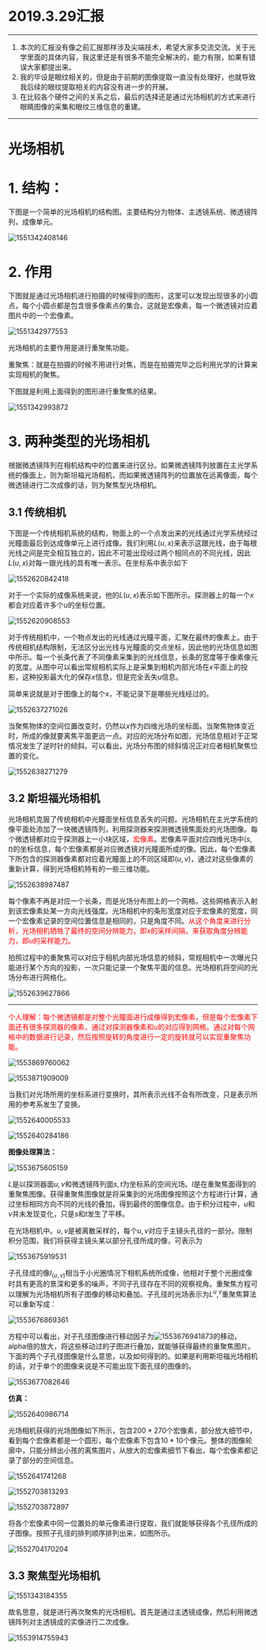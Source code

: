 # 2019.3.29汇报

---

1. 本次的汇报没有像之前汇报那样涉及尖端技术，希望大家多交流交流。关于光学里面的具体内容，我这里还是有很多不能完全解决的，能力有限，如果有错误大家都提出来。
2. 我的毕设是眼纹相关的，但是由于前期的图像提取一直没有处理好，也就导致我后续的眼纹提取相关的内容没有进一步的开展。
3.  在比较各个硬件之间的关系之后，最后的选择还是通过光场相机的方式来进行眼睛图像的采集和眼纹三维信息的重建。

---

# 光场相机

# 1. 结构：

下图是一个简单的光场相机的结构图。主要结构分为物体、主透镜系统、微透镜阵列，成像单元。

![1551342408146](images/1551342408146.png)

# 2. 作用

下图就是通过光场相机进行拍摄的时候得到的图形，这里可以发现出现很多的小圆点，每个小圆点都是包含很多像素点的集合。这就是宏像素，每一个微透镜对应着图片中的一个宏像素。

![1551342977553](images/1551342977553.png)

光场相机的主要作用是进行重聚焦功能。

重聚焦：就是在拍摄的时候不用进行对焦，而是在拍摄完毕之后利用光学的计算来实现相机的聚焦。

下图就是利用上面得到的图形进行重聚焦的结果。

![1551342993872](images/1551342993872.png)

# 3. 两种类型的光场相机

根据微透镜阵列在相机结构中的位置来进行区分。如果微透镜阵列放置在主光学系统的像面上，则为斯坦福光场相机，而如果微透镜阵列的位置放在远离像面，每个微透镜进行二次成像的话，则为聚焦型光场相机。

## 3.1 传统相机

下图是一个传统相机系统的结构，物面上的一个点发出来的光线通过光学系统经过光瞳面最后到达成像单元上进行成像。我们利用$L(u,x)$来表示这跟光线，由于每根光线之间是完全相互独立的，因此不可能出现经过两个相同点的不同光线，因此$L(u,x)​$对每一跟光线的具有唯一表示。在坐标系中表示如下

![1552620842418](images/1552620842418.png)

对于一个实际的成像系统来说，他的$L(u,x)$表示如下图所示。探测器上的每一个$x$都会对应着许多个$u​$的坐标位置。

![1552620908553](images/1552620908553.png)

对于传统相机中，一个物点发出的光线通过光瞳平面，汇聚在最终的像素上。由于传统相机结构限制，无法区分出光线与光瞳面的交点坐标，因此他的光场信息如图中所示。每一个长条代表了不同像素采集到的光线信息，长条的宽度等于像素像元的宽度。从图中可以看出常规相机实际上是采集到相机内部光场在$x$平面上的投影，这种投影最大化的保存$x$信息，但是完全丢失$u$信息。

简单来说就是对于图像上的每个$x$，不能记录下是哪些光线经过的。

![1552637271026](images/1552637271026.png)

当聚焦物体的空间位置改变时，仍然以$x​$作为四维光场的坐标面。当聚焦物体变近时，所成的像就要离焦平面更远一点。对应的光场分布如图，光场信息相对于正常情况发生了逆时针的倾斜。可以看出，光场分布图的倾斜情况正对应者相机聚焦位置的变化。

![1552638271279](images/1552638271279.png)



## 3.2 斯坦福光场相机

光场相机克服了传统相机中光瞳面坐标信息丢失的问题。光场相机在主光学系统的像平面处添加了一块微透镜阵列，利用探测器来探测微透镜焦面处的光场图像。每个微透镜都对应于探测器上一小块区域，<font color=#ff0000>宏像素</font>。宏像素平面对应四维光场中$(s,t)$的坐标信息，每个宏像素都是对应微透镜对光瞳面所成的像。因此，每个宏像素下所包含的探测器像素都对应着光瞳面上的不同区域即$(u,v)$，通过对这些像素的重新计算，得到光场相机特有的一些三维功能。

![1552638987487](images/1552638987487.png)

每个像素不再是对应一个长条，而是光场分布图上的一个网格。这些网格表示入射到该宏像素处某一方向光线强度。光场相机中的条形宽度对应于宏像素的宽度，同一个宏像素记录的空间位置信息是相同的，只是角度不同。<font color=#ff0000>从这个角度来进行分析，光场相机牺牲了最终的空间分辨能力，即$x$的采样间隔，来获取角度分辨能力，即$u​$的采样能力。</font>

拍照过程中的重聚焦可以对应于相机内部光场信息的倾斜，常规相机中一次曝光只能进行某个方向的投影，一次只能记录一个聚焦平面的信息。光场相机将空间的光场分布进行网格化。

![1552639627866](images/1552639627866.png)

---

<font color=#ff0000>个人理解：每个微透镜都是对整个光瞳面进行成像得到宏像素，但是每个宏像素下面还有很多探测器的像素，通过对探测器像素和$u​$的对应得到网格。通过对每个网格中的数据进行记录，然后按照旋转的角度进行一定的旋转就可以实现重聚焦功能。</font>

![1553869760062](images/1553869760062.png)

![1553871909009](images/1553871909009.png)

当我们对光场所用的坐标系进行变换时，其所表示光线不会有所改变，只是表示所用的参考系发生了变换。

![1552640005533](images/1552640005533.png)

![1552640284186](images/1552640284186.png)

**图像处理算法：**

![1553675605159](images/1553675605159.png)

$L$是以探测器面$u,v$和微透镜阵列面$s,t$为坐标系的空间光场。$I$是在重聚焦面得到的重聚焦图像。获得重聚焦图像就是将采集到的光场图像按照这个方程进行计算，通过坐标相同方向不同的光线的叠加，得到最终的图像信息。由于积分过程中，$u$和$v$并未发现变化，只是$s$和$t$发生了平移。

在光场相机中。$u,v$是被离散采样的，每个$u,v$对应于主镜头孔径的一部分。限制积分范围，我们将获得主镜头某以部分孔径所成的像，可表示为

![1553675919531](images/1553675919531.png)

子孔径成的像$I_(u,v)$相当于小光圈情况下相机系统所成像，他相对于整个光圈成像时具有更高的景深和更多的噪声，不同子孔径存在不同的观察视角。重聚焦方程可以理解为光场相机所有子图像的移动和叠加。子孔径的光场表示为$L^u,^v$重聚焦算法可以重新写成：

![1553676869361](images/1553676869361.png)

方程中可以看出，对子孔径图像进行移动因子为![1553676941873](images/1553676941873.png)的移动，alpha倍的放大，将这些移动过的子图进行叠加，就能够获得最终的重聚焦图片。下面的两个子孔径图像是什么意思，以及如何得到的。如果是利用斯坦福光场相机的话，对于单个的图像来说是不可能出现下面孔径的图像的。

![1553677082646](images/1553677082646.png)

**仿真：**

![1552640986714](images/1552640986714.png)

光场相机获得的光场图像如下所示，包含$200*270$个宏像素，部分放大细节中，看到每个宏像素都是一个圆形，每个宏像素下包含$10*10$个像元。整体的图像轮廓中，只能分辨出小孩的离焦图片，从放大的宏像素细节下看出，每个宏像素都记录了部分的空间信息。

![1552641741268](images/1552641741268.png)

![1552703813293](images/1552703813293.png)

![1552703872897](images/1552703872897.png)

将各个宏像素中同一位置处的单元像素进行提取，我们就能够获得各个孔径所成的子图像。</font>按照子孔径的排列顺序排列出来，如图所示。

![1552704170204](images/1552704170204.png)

## 3.3 聚焦型光场相机

![1551343184355](images/1551343184355.png)

故名思意，就是进行再次聚焦的光场相机。首先是通过主透镜成像，然后利用微透镜阵列对主透镜成的实像进行二次成像。

![1553914755943](images/1553914755943.png)